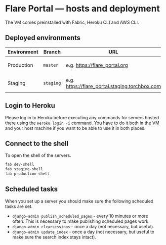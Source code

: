 # Flare Portal — hosts and deployment

The VM comes preinstalled with Fabric, Heroku CLI and AWS CLI.

## Deployed environments

| Environment | Branch    | URL                                           | Heroku                        |
| ----------- | --------- | --------------------------------------------- | ----------------------------- |
| Production  | `master`  | e.g. https://flare_portal.org                  | e.g. `flare_portal-production` |
| Staging     | `staging` | e.g. https://flare_portal.staging.torchbox.com | e.g. `flare_portal-staging`    |

## Login to Heroku

Please log in to Heroku before executing any commands for servers hosted there
using the `Heroku login -i` command. You have to do it both in the VM and your
host machine if you want to be able to use it in both places.

## Connect to the shell

To open the shell of the servers.

```bash
fab dev-shell
fab staging-shell
fab production-shell
```

## Scheduled tasks

When you set up a server you should make sure the following scheduled tasks are set.

- `django-admin publish_scheduled_pages` - every 10 minutes or more often. This is necessary to make publishing scheduled pages work.
- `django-admin clearsessions` - once a day (not necessary, but useful).
- `django-admin update_index` - once a day (not necessary, but useful to make sure the search index stays intact).
